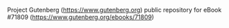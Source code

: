 Project Gutenberg (https://www.gutenberg.org) public repository
for eBook #71809 (https://www.gutenberg.org/ebooks/71809)
